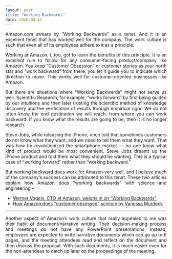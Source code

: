```yaml
---
layout: post
title: "Working Backwards"
date: 2020-04-12
---
```


<style>body {text-align: justify}</style>

Amazon.com swears by “Working Backwards” as a tenet. And it is an excellent tenet that has worked well for the company. The work culture is such that even all of its employees adhere to it as a principle.

Working at Amazon, I, too, got to learn the benefits of this principle. It is an excellent rule to follow for any consumer-facing product/company like Amazon. You keep “Customer Obsession” or customer stories as your north star and “work backward” from there; you let it guide you to indicate which direction to move. This works well for customer-oriented businesses like Amazon.

But there are situations where “Working Backwards” might not serve us well. Scientific Research, for example, “works forward” by first being guided by our intuitions and then later trusting the scientific method of knowledge discovery and the verification of results through empirical rigor. We do not often know the end destination we will reach, from where you can work backward. If you know what the results are going to be, then it is no longer research.

Steve Jobs, while releasing the iPhone, once told that sometimes customers do not know what they want, and we need to tell them what they want. That was how he revolutionized the smartphone market — no one knew what kind of product would be most convenient. Steve Jobs dreamt up the iPhone product and told them what they should be wanting. This is a typical case of “working forward” rather than “working backward.”

But working backward does work for Amazon very well, and I believe much of the company’s success can be attributed to this tenet. These two articles explain how Amazon does “working backwards” with science and engineering –
 - <a href="https://www.allthingsdistributed.com/2006/11/working_backwards.html" target="_blank">Werner Vogels, CTO at Amazon, weighs in on “Working Backwards”</a>
 - <a href="https://www.amazon.science/vanessa-murdock-is-a-classical-pianist-turned-amazon-applied-scientist" target="_blank">How Amazon does “customer obsessed” science by Vanessa Murdock</a>

*************

Another aspect of Amazon’s work culture that really appealed to me was their habit of document/narrative writing. Their decision-making process and meetings do not have any PowerPoint presentations. Instead, employees are expected to write narrative documents which can go up to 6 pages, and the meeting attendees read and reflect on the document and then discuss the proposal. With such documents, it is much easier even for the non-attendees to catch up later on the proceedings of the meeting.